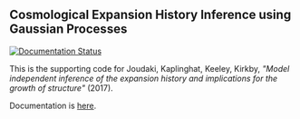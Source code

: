 ## Cosmological Expansion History Inference using Gaussian Processes

[![Documentation Status](https://readthedocs.org/projects/gphist/badge/?version=latest)](http://gphist.readthedocs.io/en/latest/?badge=latest)

This is the supporting code for Joudaki, Kaplinghat, Keeley, Kirkby, *"Model independent inference of the expansion history and implications for the growth of structure"* (2017).

Documentation is [here](http://gphist.readthedocs.io/).
